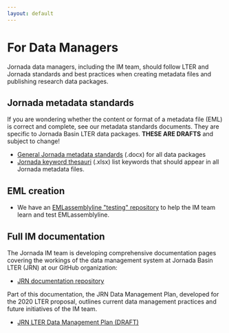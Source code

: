 ```yaml
---
layout: default
---
```


# For Data Managers

Jornada data managers, including the IM team, should follow LTER and Jornada standards and best practices when creating metadata files and publishing research data packages. 

## Jornada metadata standards

If you are wondering whether the content or format of a metadata file (EML) is correct and complete, see our metadata standards documents. They are specific to Jornada Basin LTER data packages. **THESE ARE DRAFTS** and subject to change!

* [General Jornada metadata standards](https://github.com/jornada-im/jrn_metadata_standards/raw/master/JRN_metadata_standards.docx) (.docx) for all data packages
* [Jornada keyword thesauri](https://github.com/jornada-im/jrn_metadata_standards/raw/master/keyword_thesauri.xlsx) (.xlsx) list keywords that should appear in all Jornada metadata files.

## EML creation

* We have an [EMLassemblyline "testing" repository](https://github.com/jornada-im/jrn_emlassemblyline) to help the IM team learn and test EMLassemblyline.

## Full IM documentation

The Jornada IM team is developing comprehensive documentation pages covering the workings of the data management system at Jornada Basin LTER (JRN) at our GitHub organization:

* [JRN documentation repository](https://jornada-im.github.io/documentation)

Part of this documentation, the JRN Data Management Plan, developed for the 2020 LTER proposal, outlines current data management practices and future initiatives of the IM team.

* [JRN LTER Data Management Plan (DRAFT)](https://jornada-im.github.io/documentation/docs/JRN_LTER_data_management_plan_draft.md)
